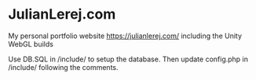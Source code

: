 # JulianLerej.com
My personal portfolio website https://julianlerej.com/ including the Unity WebGL builds

Use DB.SQL in /include/ to setup the database. Then update config.php in /include/ following the comments.
